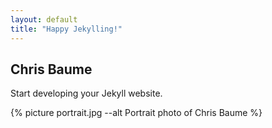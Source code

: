 ```yaml
---
layout: default
title: "Happy Jekylling!"
---
```


## Chris Baume

Start developing your Jekyll website.

<div style="width: 600px">
{% picture portrait.jpg --alt Portrait photo of Chris Baume %}
</div>